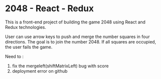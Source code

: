# 2048 - React - Redux
This is a front-end project of building the game 2048 using React and Redux technologies. 

User can use arrow keys to push and merge the number squares in four directions. The goal is to join the number 2048. If all squares are occupied, the user fails the game. 

Need to :
1) fix the mergeleft(shiftMatrixLeft) bug with score
2) deployment error on github
